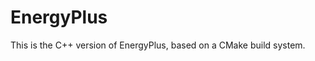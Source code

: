 EnergyPlus
==================

This is the C++ version of EnergyPlus, based on a CMake build system.

